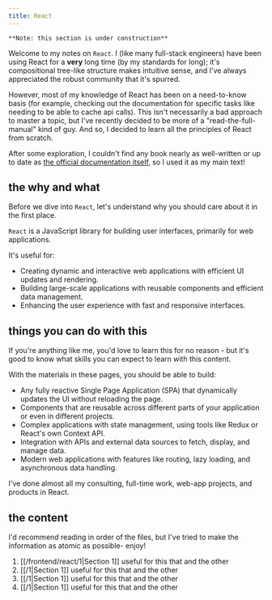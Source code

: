 ```yaml
---
title: React
---
```

`**Note: this section is under construction**`

Welcome to my notes on `React`. I (like many full-stack engineers) have been using React for a **very** long time (by my standards for long); it's compositional tree-like structure makes intuitive sense, and I've always appreciated the robust community that it's spurred. 

However, most of my knowledge of React has been on a need-to-know basis (for example, checking out the documentation for specific tasks like needing to be able to cache api calls). This isn't necessarily a bad approach to master a topic, but I've recently decided to be more of a "read-the-full-manual" kind of guy. And so, I decided to learn all the principles of React from scratch.

After some exploration, I couldn't find any book nearly as well-written or up to date as [the official documentation itself](https://react.dev/learn), so I used it as my main text! 

## the why and what

Before we dive into `React`, let's understand why you should care about it in the first place.

`React` is a JavaScript library for building user interfaces, primarily for web applications.

It's useful for:
- Creating dynamic and interactive web applications with efficient UI updates and rendering.
- Building large-scale applications with reusable components and efficient data management.
- Enhancing the user experience with fast and responsive interfaces.

## things you can do with this

If you're anything like me, you'd love to learn this for no reason - but it's good to know what skills you can expect to learn with this content.

With the materials in these pages, you should be able to build:
- Any fully reactive Single Page Application (SPA) that dynamically updates the UI without reloading the page.
- Components that are reusable across different parts of your application or even in different projects.
- Complex applications with state management, using tools like Redux or React's own Context API.
- Integration with APIs and external data sources to fetch, display, and manage data.
- Modern web applications with features like routing, lazy loading, and asynchronous data handling.

I've done almost all my consulting, full-time work, web-app projects, and products in React.


## the content

I'd recommend reading in order of the files, but I've tried to make the information as atomic as possible- enjoy!


1. [[/frontend/react/1|Section 1]] useful for this that and the other
2. [[/1|Section 1]] useful for this that and the other
3. [[/1|Section 1]] useful for this that and the other
4. [[/1|Section 1]] useful for this that and the other